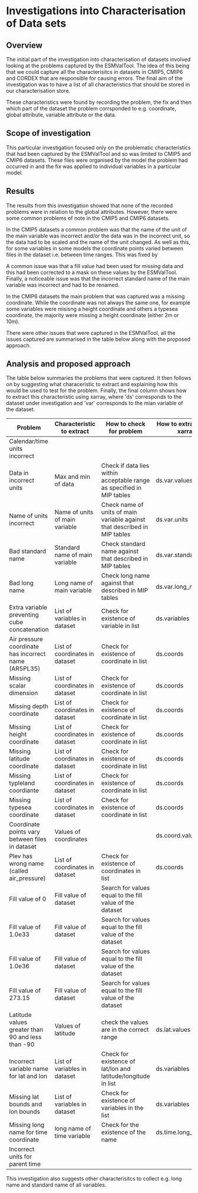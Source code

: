 # Investigations into Characterisation of Data sets

## Overview

The initial part of the investigation into characterisation of datasets involved looking at the problems captured by the ESMValTool. The idea of this being that we could capture all the characterisitcs in datasets in CMIP5, CMIP6 and CORDEX that are responsible for causing errors. The final aim of the investigation was to have a list of all characteristics that should be stored in our characterisation store.

These characteristics were found by recording the problem, the fix and then which part of the dataset the problem corrsponded to e.g. coordinate, global attribute, variable attribute or the data.

## Scope of investigation

This particular investigation focused only on the problematic characteristics that had been captured by the ESMValTool and so was limited to CMIP5 and CMIP6 datasets. These files were organised by the model the problem had occurred in and the fix was applied to individual variables in a particular model. 

## Results

The results from this investigation showed that none of the recorded problems were in relation to the global attributes. 
However, there were some common problems of note in the CMIP5 and CMIP6 datasets. 

In the CMIP5 datasets a common problem was that the name of the unit of the main variable was incorrect and/or the data was in the incorrect unit, so the data had to be scaled and the name of the unit changed. As well as this, for some variables in some models the coordinate points varied between files in the dataset i.e. between time ranges. This was fixed by  

A common issue was that a fill value had been used for missing data and this had been corrected to a mask on these values by the ESMValTool. Finally, a noticeable issue was that the incorrect standard name of the main variable was incorrect and had to be renamed. 

In the CMIP6 datasets the main problem that was captured was a missing coordinate. While the coordinate was not always the same one, for example some variables were misisng a height coordinate and others a typesea coordinate, the majority were missing a height coordinate (either 2m or 10m).

There were other issues that were captured in the ESMValTool, all the issues captured are summarised in the table below along with the proposed approach. 

## Analysis and proposed approach

The table below summaries the problems that were captured. It then follows on by suggesting what characeristic to extract and explaining how this would be used to test for the problem. Finally, the final column shows how to extract this characteristic using xarray, where 'ds' corresponds to the dataset under investigation and 'var' corresponds to the mian variable of the dataset. 

| Problem  | Characteristic to extract | How to check for problem | How to extract using xarray |
|---|---|---|---|
| Calendar/time units incorrect  |   |   |   |
| Data in incorrect units | Max and min of data | Check if data lies within acceptable range as specified in MIP tables | ds.var.values |
| Name of units incorrect | Name of units of main variable | Check name of units of main variable against that described in MIP tables | ds.var.units |
| Bad standard name | Standard name of main variable | Check standard name against that described in MIP tables | ds.var.standard_name |
| Bad long name | Long name of main variable | Check long name against that described in MIP tables | ds.var.long_name |
| Extra variable preventing cube concatenation | List of variables in dataset | Check for existence of variable in list | ds.variables |
| Air pressure coordinate has incorrect name (AR5PL35) | List of coordinates in dataset | Check for existence of coordinate in list | ds.coords |
| Missing scalar dimension | List of coordinates in dataset | Check for existence of coordinate in list  | ds.coords |
| Missing depth coordinate | List of coordinates in dataset | Check for existence of coordinate in list  | ds.coords |
| Missing height coordinate | List of coordinates in dataset | Check for existence of coordinate in list  | ds.coords |
| Missing latitude coordinate | List of coordinates in dataset | Check for existence of coordinate in list  | ds.coords |
| Missing typleland coordiante | List of coordinates in dataset | Check for existence of coordinate in list  | ds.coords |
| Missing typesea coordinate | List of coordinates in dataset | Check for existence of coordinate in list  | ds.coords |
| Coordinate points vary between files in dataset | Values of coordinates |   | ds.coord.values |
| Plev has wrong name (called air_pressure) | List of coordinates in dataset | Check for existence of coordinates in list | ds.coords |
| Fill value of 0 | Fill value of dataset | Search for values equal to the fill value of the dataset |   |
| Fill value of 1.0e33 | Fill value of dataset | Search for values equal to the fill value of the dataset |   |
| Fill value of 1.0e36 | Fill value of dataset | Search for values equal to the fill value of the dataset |   |
| Fill value of 273.15 | Fill value of dataset | Search for values equal to the fill value of the dataset |   |
| Latitude values greater than 90 and less than -90  | Values of latitude | check the values are in the correct range  | ds.lat.values |
| Incorrect variable name for lat and lon | List of variables in dataset | Check for existence of lat/lon and latitude/longitude in list | ds.variables |
| Missing lat bounds and lon bounds | List of variables in dataset | Check for existence of variables in the list | ds.variables |
| Missing long name for time coordinate | long name of time variable | Check for the existence of the name | ds.time.long_name |
| Incorrect units for parent time |  |  |  |
  
This investigation also suggests other characterisitcs to collect e.g. long name and standard name of all variables.   
